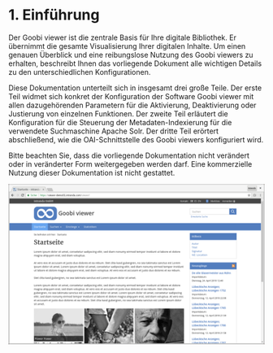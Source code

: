 # 1. Einführung

Der Goobi viewer ist die zentrale Basis für Ihre digitale Bibliothek. Er übernimmt die gesamte Visualisierung Ihrer digitalen Inhalte. Um einen genauen Überblick und eine reibungslose Nutzung des Goobi viewers zu erhalten, beschreibt Ihnen das vorliegende Dokument alle wichtigen Details zu den unterschiedlichen Konfigurationen. 

Diese Dokumentation unterteilt sich in insgesamt drei große Teile. Der erste Teil widmet sich konkret der Konfiguration der Software Goobi viewer mit allen dazugehörenden Parametern für die Aktivierung, Deaktivierung oder Justierung von einzelnen Funktionen. Der zweite Teil erläutert die Konfiguration für die Steuerung der Metadaten-Indexierung für die verwendete Suchmaschine Apache Solr. Der dritte Teil erörtert abschließend, wie die OAI-Schnittstelle des Goobi viewers konfiguriert wird.

Bitte beachten Sie, dass die vorliegende Dokumentation nicht verändert oder in veränderter Form weitergegeben werden darf. Eine kommerzielle Nutzung dieser Dokumentation ist nicht gestattet.

![Beispiel einer Goobi viewer Startseite](.gitbook/assets/startseite%20%281%29.png)



